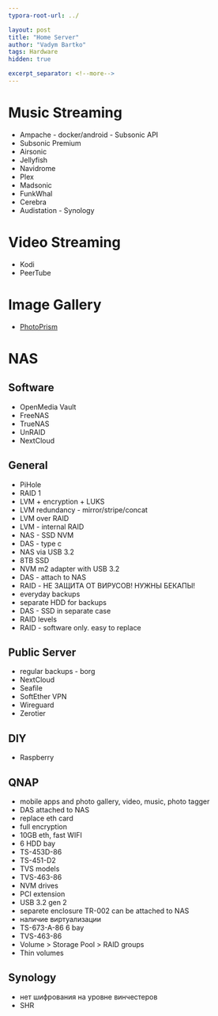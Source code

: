 ```yaml
---
typora-root-url: ../

layout: post
title: "Home Server"
author: "Vadym Bartko"
tags: Hardware
hidden: true

excerpt_separator: <!--more-->
---
```


# Music Streaming
* Ampache - docker/android - Subsonic API
* Subsonic Premium
* Airsonic
* Jellyfish
* Navidrome
* Plex
* Madsonic
* FunkWhal
* Cerebra
* Audistation - Synology

# Video Streaming
* Kodi
* PeerTube

# Image Gallery
* [PhotoPrism](https://photoprism.app/)

# NAS
## Software
* OpenMedia Vault
* FreeNAS
* TrueNAS
* UnRAID
* NextCloud

## General

* PiHole
* RAID 1
* LVM + encryption + LUKS
* LVM redundancy - mirror/stripe/concat
* LVM over RAID
* LVM - internal RAID
* NAS - SSD NVM
* DAS  - type c
* NAS via USB 3.2
* 8TB SSD
* NVM m2 adapter with USB 3.2
* DAS  - attach to NAS
* RAID  - НЕ ЗАЩИТА ОТ ВИРУСОВ! НУЖНЫ БЕКАПЫ!
* everyday backups
* separate HDD for backups
* DAS - SSD in separate case
* RAID levels
* RAID - software only. easy to replace

## Public Server
* regular backups - borg
* NextCloud
* Seafile
* SoftEther VPN
* Wireguard
* Zerotier

## DIY
* Raspberry

## QNAP
* mobile apps and photo gallery, video, music, photo tagger
* DAS attached to NAS
* replace eth card
* full encryption
* 10GB eth, fast WIFI
* 6 HDD bay
* TS-453D-86
* TS-451-D2
* TVS models
* TVS-463-86
* NVM drives
* PCI extension
* USB 3.2 gen 2
* separete enclosure TR-002 can be attached to NAS
* наличие виртуализации
* TS-673-A-86 6 bay
* TVS-463-86
* Volume > Storage Pool > RAID groups
* Thin volumes

## Synology
* нет шифрования на уровне винчестеров
* SHR
